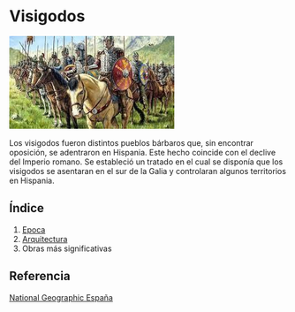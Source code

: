 # Visigodos


![visigodos](img/visigodos.jpg)

Los visigodos fueron distintos pueblos bárbaros que, sin encontrar oposición, se adentraron en Hispania. Este hecho coincide con el declive del Imperio romano. 
Se estableció un tratado en el cual se disponía que los visigodos se asentaran en el sur de la Galia y controlaran algunos territorios en Hispania.

## Índice
1. [Epoca](epoca.md)
2. [Arquitectura](arquitectura.md)
3. Obras más significativas

## Referencia
[National Geographic España](https://historia.nationalgeographic.com.es/temas/visigodos)


